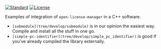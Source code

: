 
[![Standard](https://img.shields.io/badge/c%2B%2B-11-blue.svg)](https://en.wikipedia.org/wiki/C%2B%2B#Standardization)
[![License](https://img.shields.io/badge/License-BSD%203--Clause-blue.svg)](https://opensource.org/licenses/BSD-3-Clause)

Examples of integration of `open-license-manager` in a C++ software.

* `[submodule](tree/develop/submodule)` is in our opinion the easiest way. Compile and install all the stuff in one go.
* `[simple-pc-identifier](tree/develop/simple_pc_identifier)` is good if you've already compiled the library externally. 